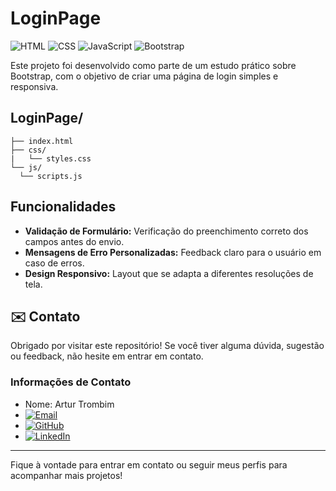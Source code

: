 # LoginPage

![HTML](https://img.shields.io/badge/HTML5-E34F26?style=for-the-badge&logo=html5&logoColor=white)
![CSS](https://img.shields.io/badge/CSS3-1572B6?style=for-the-badge&logo=css3&logoColor=white)
![JavaScript](https://img.shields.io/badge/JavaScript-F7DF1E?style=for-the-badge&logo=javascript&logoColor=black)
![Bootstrap](https://img.shields.io/badge/Bootstrap-7952B3?style=for-the-badge&logo=bootstrap&logoColor=white)

Este projeto foi desenvolvido como parte de um estudo prático sobre Bootstrap, com o objetivo de criar uma página de login simples e responsiva.

## LoginPage/
    ├── index.html
    ├── css/
    |   └── styles.css
    └── js/
      └── scripts.js
## Funcionalidades

- **Validação de Formulário:** Verificação do preenchimento correto dos campos antes do envio.
- **Mensagens de Erro Personalizadas:** Feedback claro para o usuário em caso de erros.
- **Design Responsivo:** Layout que se adapta a diferentes resoluções de tela.

## ✉️ Contato

Obrigado por visitar este repositório! Se você tiver alguma dúvida, sugestão ou feedback, não hesite em entrar em contato.

### Informações de Contato

- Nome: Artur Trombim
- [![Email](https://img.shields.io/badge/arturtrombim.dev%40gmail.com-D14836?style=for-the-badge&logo=gmail&logoColor=white)](mailto:arturtrombim.dev@gmail.com)
- [![GitHub](https://img.shields.io/badge/Tuizim-181717?style=for-the-badge&logo=github&logoColor=white)](https://github.com/Tuizim)
- [![LinkedIn](https://img.shields.io/badge/Artur%20Trombim-0A66C2?style=for-the-badge&logo=linkedin&logoColor=white)](https://www.linkedin.com/in/artur-trombim)

---

Fique à vontade para entrar em contato ou seguir meus perfis para acompanhar mais projetos!
